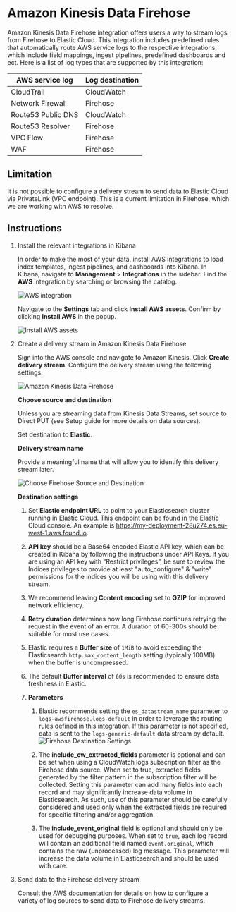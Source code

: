 # Amazon Kinesis Data Firehose
Amazon Kinesis Data Firehose integration offers users a way to stream logs from Firehose to Elastic Cloud.
This integration includes predefined rules that automatically route AWS service logs to the respective integrations, which
include field mappings, ingest pipelines, predefined dashboards and ect. Here is a list of log types that are supported
by this integration:

| AWS service log    | Log destination |
|--------------------|-----------------|
| CloudTrail         | CloudWatch      |
| Network Firewall   | Firehose        |
| Route53 Public DNS | CloudWatch      |
| Route53 Resolver   | Firehose        |
| VPC Flow           | Firehose        |
| WAF                | Firehose        |

## Limitation
It is not possible to configure a delivery stream to send data to Elastic Cloud via PrivateLink (VPC endpoint). 
This is a current limitation in Firehose, which we are working with AWS to resolve.

## Instructions
1. Install the relevant integrations in Kibana

    In order to make the most of your data, install AWS integrations to load index templates, ingest pipelines, and 
    dashboards into Kibana. In Kibana, navigate to **Management** > **Integrations** in the sidebar.
    Find the **AWS** integration by searching or browsing the catalog.
    
    ![AWS integration](../img/aws.png)
    
    Navigate to the **Settings** tab and click **Install AWS assets**. Confirm by clicking **Install AWS** in the popup.
    
    ![Install AWS assets](../img/install-assets.png)

2. Create a delivery stream in Amazon Kinesis Data Firehose

    Sign into the AWS console and navigate to Amazon Kinesis. Click **Create delivery stream**.
    Configure the delivery stream using the following settings:
    
    ![Amazon Kinesis Data Firehose](../img/aws-firehose.png)
    
    **Choose source and destination**
    
    Unless you are streaming data from Kinesis Data Streams, set source to Direct PUT (see Setup guide for more details on data sources).
    
    Set destination to **Elastic**.
    
    **Delivery stream name**
    
    Provide a meaningful name that will allow you to identify this delivery stream later.
    
    ![Choose Firehose Source and Destination](../img/source-destination.png)
    
    **Destination settings**

    1. Set **Elastic endpoint URL** to point to your Elasticsearch cluster running in Elastic Cloud.
    This endpoint can be found in the Elastic Cloud console. An example is https://my-deployment-28u274.es.eu-west-1.aws.found.io.

    2. **API key** should be a Base64 encoded Elastic API key, which can be created in Kibana by following the
    instructions under API Keys. If you are using an API key with “Restrict privileges”, be sure to review the Indices
    privileges to provide at least "auto_configure" & "write" permissions for the indices you will be using with this
    delivery stream.

    3. We recommend leaving **Content encoding** set to **GZIP** for improved network efficiency.

    4. **Retry duration** determines how long Firehose continues retrying the request in the event of an error.
    A duration of 60-300s should be suitable for most use cases.

    5. Elastic requires a **Buffer size** of `1MiB` to avoid exceeding the Elasticsearch `http.max_content_length`
    setting (typically 100MB) when the buffer is uncompressed.

    6. The default **Buffer interval** of `60s` is recommended to ensure data freshness in Elastic.

    7. **Parameters**

       1. Elastic recommends setting the `es_datastream_name` parameter to `logs-awsfirehose.logs-default` in order to
       leverage the routing rules defined in this integration. If this parameter is not specified, data is sent to the
       `logs-generic-default` data stream by default.
       ![Firehose Destination Settings](../img/destination-settings.png)

       2. The **include_cw_extracted_fields** parameter is optional and can be set when using a CloudWatch logs subscription
       filter as the Firehose data source. When set to true, extracted fields generated by the filter pattern in the
       subscription filter will be collected. Setting this parameter can add many fields into each record and may significantly
       increase data volume in Elasticsearch. As such, use of this parameter should be carefully considered and used only when
       the extracted fields are required for specific filtering and/or aggregation.

       3. The **include_event_original** field is optional and should only be used for debugging purposes. When set to `true`, each
       log record will contain an additional field named `event.original`, which contains the raw (unprocessed) log message.
       This parameter will increase the data volume in Elasticsearch and should be used with care.

3. Send data to the Firehose delivery stream

    Consult the [AWS documentation](https://docs.aws.amazon.com/firehose/latest/dev/basic-write.html) for details on how to
    configure a variety of log sources to send data to Firehose delivery streams.
